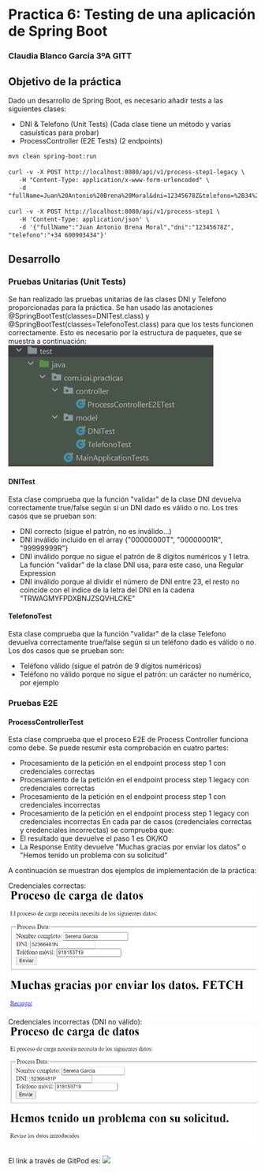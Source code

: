 # Practica 6: Testing de una aplicación de Spring Boot
### Claudia Blanco García 3ºA GITT

## Objetivo de la práctica

Dado un desarrollo de Spring Boot, es necesario añadir tests a las siguientes clases:

- DNI & Telefono (Unit Tests) (Cada clase tiene un método y varias casuísticas para probar)
- ProcessController (E2E Tests) (2 endpoints)

```
mvn clean spring-boot:run

curl -v -X POST http://localhost:8080/api/v1/process-step1-legacy \
   -H "Content-Type: application/x-www-form-urlencoded" \
   -d "fullName=Juan%20Antonio%20Brena%20Moral&dni=12345678Z&telefono=%2B34%20600903434"

curl -v -X POST http://localhost:8080/api/v1/process-step1 \
   -H 'Content-Type: application/json' \
   -d '{"fullName":"Juan Antonio Brena Moral","dni":"12345678Z", "telefono":"+34 600903434"}'
```

## Desarrollo

### Pruebas Unitarias (Unit Tests)
Se han realizado las pruebas unitarias de las clases DNI y Telefono proporcionadas para la práctica.
Se han usado las anotaciones @SpringBootTest(classes=DNITest.class) y @SpringBootTest(classes=TelefonoTest.class) para que los tests funcionen correctamente.
Esto es necesario por la estructura de paquetes, que se muestra a continuación:
![img_2.png](img_2.png)

#### DNITest
Esta clase comprueba que la función "validar" de la clase DNI devuelva correctamente true/false según si un DNI dado es válido o no.
Los tres casos que se prueban son:
- DNI correcto (sigue el patrón, no es inválido...)
- DNI inválido incluido en el array {"00000000T", "00000001R", "99999999R"}
- DNI inválido porque no sigue el patrón de 8 dígitos numéricos y 1 letra. La función "validar" de la clase DNI usa, para este caso, una Regular Expression
- DNI inválido porque al dividir el número de DNI entre 23, el resto no coincide con el índice de la letra del DNI en la cadena "TRWAGMYFPDXBNJZSQVHLCKE"

#### TelefonoTest
Esta clase comprueba que la función "validar" de la clase Telefono devuelva correctamente true/false según si un teléfono dado es válido o no.
Los dos casos que se prueban son:
- Teléfono válido (sigue el patrón de 9 dígitos numéricos)
- Teléfono no válido porque no sigue el patrón: un carácter no numérico, por ejemplo

### Pruebas E2E

#### ProcessControllerTest
Esta clase comprueba que el proceso E2E de Process Controller funciona como debe. 
Se puede resumir esta comprobación en cuatro partes:
- Procesamiento de la petición en el endpoint process step 1 con credenciales correctas
- Procesamiento de la petición en el endpoint process step 1 legacy con credenciales correctas
- Procesamiento de la petición en el endpoint process step 1 con credenciales incorrectas
- Procesamiento de la petición en el endpoint process step 1 legacy con credenciales incorrectas
En cada par de casos (credenciales correctas y credenciales incorrectas) se comprueba que:
- El resultado que devuelve el paso 1 es OK/KO
- La Response Entity devuelve "Muchas gracias por enviar los datos" o "Hemos tenido un problema con su solicitud"

A continuación se muestran dos ejemplos de implementación de la práctica:

Credenciales correctas:
![img.png](img.png)

Credenciales incorrectas (DNI no válido):
![img_1.png](img_1.png)


El link a través de GitPod es:
[![](https://gitpod.io/button/open-in-gitpod.svg)](https://gitpod.io/#https://github.com/201905597/practica-6-test)
